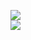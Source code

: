 [![](https://img.shields.io/badge/Made%20With-Github%20Spray-lightgrey.svg?style=for-the-badge&logo=github)](https://github.com/Annihil/github-spray#14663)  
[![](https://i.imgur.com/2DrTn0Z.gif)](https://github.com/Annihil/github-spray)